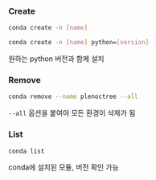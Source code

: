 ### Create
```sh
conda create -n [name]

conda create -n [name] python=[version]
```
원하는 python 버전과 함께 설치

### Remove
```sh
conda remove --name plenoctree --all
```
`--all` 옵션을 붙여야 모든 환경이 삭제가 됨

### List
```sh
conda list
```
conda에 설치된 모듈, 버전 확인 가능